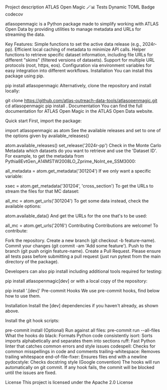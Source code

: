Project description
ATLAS Open Magic 🪄📊
Tests Dynamic TOML Badge codecov

atlasopenmagic is a Python package made to simplify working with ATLAS Open Data by providing utilities to manage metadata and URLs for streaming the data.

Key Features:
Simple functions to set the active data release (e.g., 2024r-pp).
Efficient local caching of metadata to minimize API calls.
Helper functions to retrieve specific dataset information, including file URLs for different "skims" (filtered versions of datasets).
Support for multiple URL protocols (root, https, eos).
Configuration via environment variables for easy integration into different workflows.
Installation
You can install this package using pip.

pip install atlasopenmagic
Alternatively, clone the repository and install locally:

git clone https://github.com/atlas-outreach-data-tools/atlasopenmagic.git
cd atlasopenmagic
pip install .
Documentation
You can find the full documentation for ATLAS Open Magic in the ATLAS Open Data website.

Quick start
First, import the package:

import atlasopenmagic as atom
See the available releases and set to one of the options given by available_releases()

atom.available_releases()
set_release('2024r-pp')
Check in the Monte Carlo Metadata which datasets do you want to retrieve and use the 'Dataset ID'. For example, to get the metadata from Pythia8EvtGen_A14MSTW2008LO_Zprime_NoInt_ee_SSM3000:

all_metadata = atom.get_metadata('301204')
If we only want a specific variable:

xsec = atom.get_metadata('301204', 'cross_section')
To get the URLs to stream the files for that MC dataset:

all_mc = atom.get_urls('301204')
To get some data instead, check the available options:

atom.available_data()
And get the URLs for the one that's to be used:

all_mc = atom.get_urls('2016')
Contributing
Contributions are welcome! To contribute:

Fork the repository.
Create a new branch (git checkout -b feature-name).
Commit your changes (git commit -am 'Add some feature').
Push to the branch (git push origin feature-name).
Create a Pull Request.
Please ensure all tests pass before submitting a pull request (just run pytest from the main directory of the package).

Developers can also pip install including additional tools required for testing:

pip install atlasopenmagic[dev]
or with a local copy of the repository:

pip install '.[dev]'
Pre-commit Hooks
We use pre-commit hooks, find below how to use them.

Installation
Install the [dev] dependencies if you haven't already, as shown above.

Install the git hook scripts:

pre-commit install
(Optional) Run against all files:
pre-commit run --all-files
What the hooks do
black: Formats Python code consistently
isort: Sorts imports alphabetically and separates them into sections
ruff: Fast Python linter that catches common errors and style issues
codespell: Checks for common misspellings in code and comments
trailing-whitespace: Removes trailing whitespace
end-of-file-fixer: Ensures files end with a newline
pydocstyle: Checks docstring style (Google convention)
The hooks will run automatically on git commit. If any hook fails, the commit will be blocked until the issues are fixed.

License
This project is licensed under the Apache 2.0 License